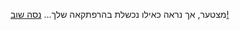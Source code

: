 מצטער, אך נראה כאילו נכשלת בהרפתקאה שלך...
[נסה שוב!](https://github.com/udacity/create-your-own-adventure/blob/master/hebrew/marshmallow.md)

